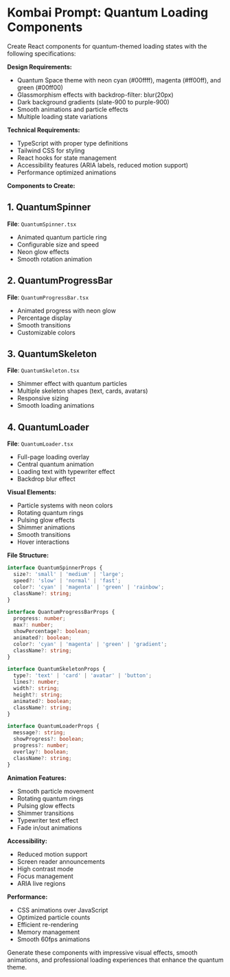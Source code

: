 # Kombai Prompt: Quantum Loading Components

Create React components for quantum-themed loading states with the following specifications:

**Design Requirements:**
- Quantum Space theme with neon cyan (#00ffff), magenta (#ff00ff), and green (#00ff00)
- Glassmorphism effects with backdrop-filter: blur(20px)
- Dark background gradients (slate-900 to purple-900)
- Smooth animations and particle effects
- Multiple loading state variations

**Technical Requirements:**
- TypeScript with proper type definitions
- Tailwind CSS for styling
- React hooks for state management
- Accessibility features (ARIA labels, reduced motion support)
- Performance optimized animations

**Components to Create:**

## 1. QuantumSpinner
**File**: `QuantumSpinner.tsx`
- Animated quantum particle ring
- Configurable size and speed
- Neon glow effects
- Smooth rotation animation

## 2. QuantumProgressBar
**File**: `QuantumProgressBar.tsx`
- Animated progress with neon glow
- Percentage display
- Smooth transitions
- Customizable colors

## 3. QuantumSkeleton
**File**: `QuantumSkeleton.tsx`
- Shimmer effect with quantum particles
- Multiple skeleton shapes (text, cards, avatars)
- Responsive sizing
- Smooth loading animations

## 4. QuantumLoader
**File**: `QuantumLoader.tsx`
- Full-page loading overlay
- Central quantum animation
- Loading text with typewriter effect
- Backdrop blur effect

**Visual Elements:**
- Particle systems with neon colors
- Rotating quantum rings
- Pulsing glow effects
- Shimmer animations
- Smooth transitions
- Hover interactions

**File Structure:**
```typescript
interface QuantumSpinnerProps {
  size?: 'small' | 'medium' | 'large';
  speed?: 'slow' | 'normal' | 'fast';
  color?: 'cyan' | 'magenta' | 'green' | 'rainbow';
  className?: string;
}

interface QuantumProgressBarProps {
  progress: number;
  max?: number;
  showPercentage?: boolean;
  animated?: boolean;
  color?: 'cyan' | 'magenta' | 'green' | 'gradient';
  className?: string;
}

interface QuantumSkeletonProps {
  type?: 'text' | 'card' | 'avatar' | 'button';
  lines?: number;
  width?: string;
  height?: string;
  animated?: boolean;
  className?: string;
}

interface QuantumLoaderProps {
  message?: string;
  showProgress?: boolean;
  progress?: number;
  overlay?: boolean;
  className?: string;
}
```

**Animation Features:**
- Smooth particle movement
- Rotating quantum rings
- Pulsing glow effects
- Shimmer transitions
- Typewriter text effect
- Fade in/out animations

**Accessibility:**
- Reduced motion support
- Screen reader announcements
- High contrast mode
- Focus management
- ARIA live regions

**Performance:**
- CSS animations over JavaScript
- Optimized particle counts
- Efficient re-rendering
- Memory management
- Smooth 60fps animations

Generate these components with impressive visual effects, smooth animations, and professional loading experiences that enhance the quantum theme.